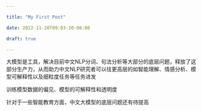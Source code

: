 ```yaml
---

title: "My First Post" 

date: 2022-11-20T09:03:20-08:00 

draft: true 

---
```




大模型是工具，解决目前中文NLP分词、句法分析等大部分的底层问题，释放了这部分生产力，从而助力中文NLP研究者可以往更高层的如智能理解、情感分析、模型可解释性以及细粒度任务等任务进发



训练模型数据的偏见、模型的可解释性和透明度

针对于一些智能教育方面，中文大模型的底层问题还有待提高


